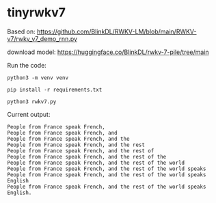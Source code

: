 # tinyrwkv7

Based on: https://github.com/BlinkDL/RWKV-LM/blob/main/RWKV-v7/rwkv_v7_demo_rnn.py

download model: https://huggingface.co/BlinkDL/rwkv-7-pile/tree/main

Run the code:
```
python3 -m venv venv

pip install -r requirements.txt 

python3 rwkv7.py 
```

Current output:
``` 
People from France speak French,
People from France speak French, and
People from France speak French, and the
People from France speak French, and the rest
People from France speak French, and the rest of
People from France speak French, and the rest of the
People from France speak French, and the rest of the world
People from France speak French, and the rest of the world speaks
People from France speak French, and the rest of the world speaks English
People from France speak French, and the rest of the world speaks English.
```
